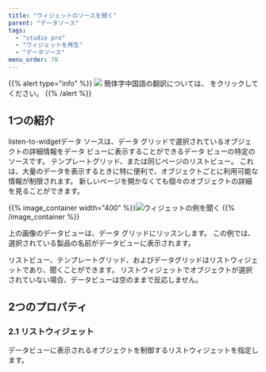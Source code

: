 ```yaml
---
title: "ウィジェットのソースを聞く"
parent: "データソース"
tags:
  - "studio pro"
  - "ウィジェットを再生"
  - "データソース"
menu_order: 70
---
```


{{% alert type="info" %}}
<img src="attachments/chinese-translation/china.png" style="display: inline-block; margin: 0" /> 簡体字中国語の翻訳については、 [<unk> <unk> <unk>](https://cdn.mendix.tencent-cloud.com/documentation/refguide8/listen-to-grid-source.pdf) をクリックしてください。
{{% /alert %}}

## 1つの紹介

listen-to-widgetデータ ソースは、データ グリッドで選択されているオブジェクトの詳細情報をデータ ビューに表示することができるデータ ビューの特定のソースです。 テンプレートグリッド、または同じページのリストビュー。 これは、大量のデータを表示するときに特に便利で、オブジェクトごとに利用可能な情報が制限されます。 新しいページを開かなくても個々のオブジェクトの詳細を見ることができます。

{{% image_container width="400" %}}![ウィジェットの例を聞く](attachments/data-widgets/listen-to-widget-example.jpg)
{{% /image_container %}}

上の画像のデータビューは、データ グリッドにリッスンします。 この例では、選択されている製品の名前がデータビューに表示されます。

リストビュー、テンプレートグリッド、およびデータグリッドはリストウィジェットであり、聞くことができます。 リストウィジェットでオブジェクトが選択されていない場合、データビューは空のままで反応しません。

## 2つのプロパティ

### 2.1 リストウィジェット

データビューに表示されるオブジェクトを制御するリストウィジェットを指定します。

